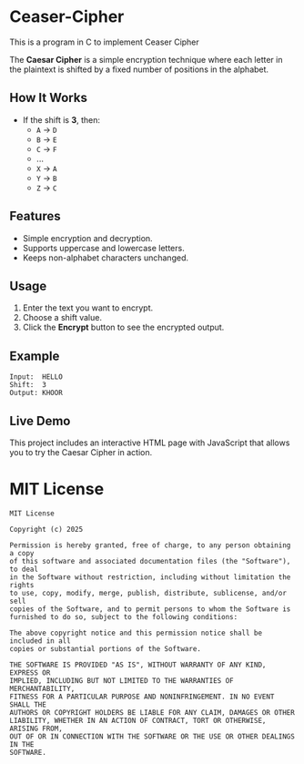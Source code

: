 # Ceaser-Cipher
This is a program in C to implement Ceaser Cipher

The **Caesar Cipher** is a simple encryption technique where each letter in the plaintext is shifted by a fixed number of positions in the alphabet.

## How It Works
- If the shift is **3**, then:
  - `A` → `D`
  - `B` → `E`
  - `C` → `F`
  - ...
  - `X` → `A`
  - `Y` → `B`
  - `Z` → `C`

## Features
- Simple encryption and decryption.
- Supports uppercase and lowercase letters.
- Keeps non-alphabet characters unchanged.

## Usage
1. Enter the text you want to encrypt.
2. Choose a shift value.
3. Click the **Encrypt** button to see the encrypted output.

## Example
```
Input:  HELLO
Shift:  3
Output: KHOOR
```

## Live Demo
This project includes an interactive HTML page with JavaScript that allows you to try the Caesar Cipher in action.

# MIT License

```
MIT License

Copyright (c) 2025

Permission is hereby granted, free of charge, to any person obtaining a copy
of this software and associated documentation files (the "Software"), to deal
in the Software without restriction, including without limitation the rights
to use, copy, modify, merge, publish, distribute, sublicense, and/or sell
copies of the Software, and to permit persons to whom the Software is
furnished to do so, subject to the following conditions:

The above copyright notice and this permission notice shall be included in all
copies or substantial portions of the Software.

THE SOFTWARE IS PROVIDED "AS IS", WITHOUT WARRANTY OF ANY KIND, EXPRESS OR
IMPLIED, INCLUDING BUT NOT LIMITED TO THE WARRANTIES OF MERCHANTABILITY,
FITNESS FOR A PARTICULAR PURPOSE AND NONINFRINGEMENT. IN NO EVENT SHALL THE
AUTHORS OR COPYRIGHT HOLDERS BE LIABLE FOR ANY CLAIM, DAMAGES OR OTHER
LIABILITY, WHETHER IN AN ACTION OF CONTRACT, TORT OR OTHERWISE, ARISING FROM,
OUT OF OR IN CONNECTION WITH THE SOFTWARE OR THE USE OR OTHER DEALINGS IN THE
SOFTWARE.

